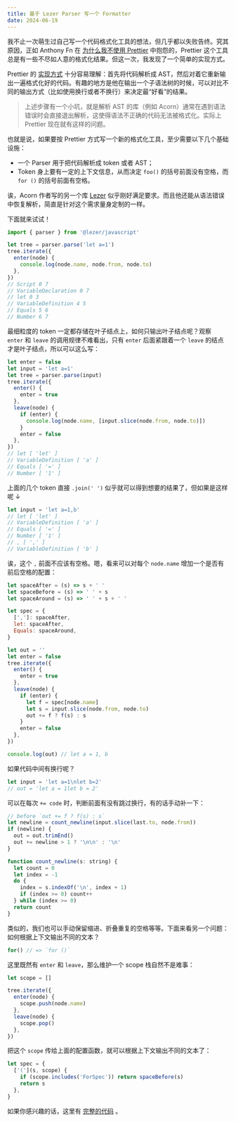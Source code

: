 ```yaml
---
title: 基于 Lezer Parser 写一个 Formatter
date: 2024-06-19
---
```


我不止一次萌生过自己写一个代码格式化工具的想法，但几乎都以失败告终。究其原因，正如 Anthony Fn 在 [为什么我不使用 Prettier](https://antfu.me/posts/why-not-prettier-zh) 中抱怨的，Prettier 这个工具总是有一些不尽如人意的格式化结果。但这一次，我发现了一个简单的实现方式。

Prettier 的 [实现方式](https://prettier.io/docs/en/technical-details) 十分容易理解：首先将代码解析成 AST，然后对着它重新输出一遍格式化好的代码。有趣的地方是他在输出一个子语法树的时候，可以对比不同的输出方式（比如使用换行或者不换行）来决定最<q>好看</q>的结果。

> 上述步骤有一个小坑，就是解析 AST 的库（例如 Acorn）通常在遇到语法错误时会直接退出解析，这使得语法不正确的代码无法被格式化。实际上 Prettier 现在就有这样的问题。

也就是说，如果要按 Prettier 方式写一个新的格式化工具，至少需要以下几个基础设施：

- 一个 Parser 用于把代码解析成 token 或者 AST；
- Token 身上要有一定的上下文信息，从而决定 `foo()` 的括号前面没有空格，而 `for ()` 的括号前面有空格。

诶，Acorn 作者写的另一个库 [Lezer](https://lezer.codemirror.net) 似乎刚好满足要求。而且他还能从语法错误中恢复解析，简直是针对这个需求量身定制的一样。

下面就来试试！

```js
import { parser } from '@lezer/javascript'

let tree = parser.parse('let a=1')
tree.iterate({
  enter(node) {
    console.log(node.name, node.from, node.to)
  },
})
// Script 0 7
// VariableDeclaration 0 7
// let 0 3
// VariableDefinition 4 5
// Equals 5 6
// Number 6 7
```

最细粒度的 token 一定都存储在叶子结点上，如何只输出叶子结点呢？观察 `enter` 和 `leave` 的调用规律不难看出，只有 `enter` 后面紧跟着一个 `leave` 的结点才是叶子结点，所以可以这么写：

```js
let enter = false
let input = 'let a=1'
let tree = parser.parse(input)
tree.iterate({
  enter() {
    enter = true
  },
  leave(node) {
    if (enter) {
      console.log(node.name, [input.slice(node.from, node.to)])
    }
    enter = false
  },
})
// let [ 'let' ]
// VariableDefinition [ 'a' ]
// Equals [ '=' ]
// Number [ '1' ]
```

上面的几个 token 直接 `.join(' ')` 似乎就可以得到想要的结果了，但如果是这样呢 &darr;

```js
let input = 'let a=1,b'
// let [ 'let' ]
// VariableDefinition [ 'a' ]
// Equals [ '=' ]
// Number [ '1' ]
// , [ ',' ]
// VariableDefinition [ 'b' ]
```

诶，这个 `,` 前面不应该有空格。嗯，看来可以对每个 `node.name` 增加一个是否有前后空格的配置：

```js
let spaceAfter = (s) => s + ' '
let spaceBefore = (s) => ' ' + s
let spaceAround = (s) => ' ' + s + ' '

let spec = {
  [',']: spaceAfter,
  let: spaceAfter,
  Equals: spaceAround,
}

let out = ''
let enter = false
tree.iterate({
  enter() {
    enter = true
  },
  leave(node) {
    if (enter) {
      let f = spec[node.name]
      let s = input.slice(node.from, node.to)
      out += f ? f(s) : s
    }
    enter = false
  },
})

console.log(out) // let a = 1, b
```

如果代码中间有换行呢？

```js
let input = 'let a=1\nlet b=2'
// out = 'let a = 1let b = 2'
```

可以在每次 `+= code` 时，判断前面有没有跳过换行，有的话手动补一下：

```js
// before `out += f ? f(s) : s`
let newline = count_newline(input.slice(last.to, node.from))
if (newline) {
  out = out.trimEnd()
  out += newline > 1 ? '\n\n' : '\n'
}

function count_newline(s: string) {
  let count = 0
  let index = -1
  do {
    index = s.indexOf('\n', index + 1)
    if (index >= 0) count++
  } while (index >= 0)
  return count
}
```

类似的，我们也可以手动保留缩进、折叠重复的空格等等。下面来看另一个问题：如何根据上下文输出不同的文本？

```js
for() // => `for ()`
```

这里既然有 `enter` 和 `leave`，那么维护一个 scope 栈自然不是难事：

```js
let scope = []

tree.iterate({
  enter(node) {
    scope.push(node.name)
  },
  leave(node) {
    scope.pop()
  },
})
```

把这个 `scope` 传给上面的配置函数，就可以根据上下文输出不同的文本了：

```js
let spec = {
  ['('](s, scope) {
    if (scope.includes('ForSpec')) return spaceBefore(s)
    return s
  },
}
```

如果你感兴趣的话，这里有 [完整的代码](https://gist.github.com/hyrious/a2d3b22009a6d5a3b09e368254f139f9) 。
